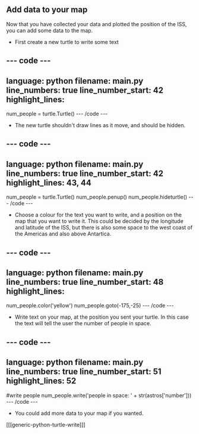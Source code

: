 ## Add data to your map

Now that you have collected your data and plotted the position of the ISS, you can add some data to the map.
  
+ First create a new turtle to write some text

--- code ---
---
language: python
filename: main.py
line_numbers: true
line_number_start: 42
highlight_lines: 
---
num_people = turtle.Turtle()
--- /code ---


+ The new turtle shouldn't draw lines as it move, and should be hidden.

--- code ---
---
language: python
filename: main.py
line_numbers: true
line_number_start: 42
highlight_lines: 43, 44
---
num_people = turtle.Turtle()
num_people.penup()
num_people.hideturtle()
--- /code ---

+ Choose a colour for the text you want to write, and a position on the map that you want to write it. This could be decided by the longitude and latitude of the ISS, but there is also some space to the west coast of the Americas and also above Antartica.

--- code ---
---
language: python
filename: main.py
line_numbers: true
line_number_start: 48
highlight_lines: 
---
num_people.color('yellow')
num_people.goto(-175,-25)
--- /code ---

+ Write text on your map, at the position you sent your turtle. In this case the text will tell the user the number of people in space.

--- code ---
---
language: python
filename: main.py
line_numbers: true
line_number_start: 51 
highlight_lines: 52
---
#write people
num_people.write('people in space: ' + str(astros['number']))
--- /code ---

+ You could add more data to your map if you wanted.

[[[generic-python-turtle-write]]] 
